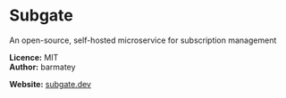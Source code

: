 # Subgate

An open-source, self-hosted microservice for subscription management

**Licence:** MIT  
**Author:** barmatey

**Website:** [subgate.dev](https://subgate.dev)  

